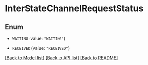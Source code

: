 # InterStateChannelRequestStatus

## Enum


* `WAITING` (value: `"WAITING"`)

* `RECEIVED` (value: `"RECEIVED"`)


[[Back to Model list]](../README.md#documentation-for-models) [[Back to API list]](../README.md#documentation-for-api-endpoints) [[Back to README]](../README.md)



